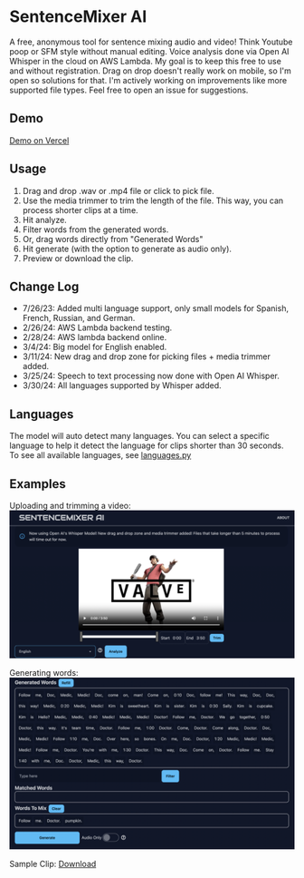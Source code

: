 # SentenceMixer AI

A free, anonymous tool for sentence mixing audio and video! Think Youtube poop or SFM style without manual editing.
Voice analysis done via Open AI Whisper in the cloud on AWS Lambda. My goal is to keep this free to use and without registration.
Drag on drop doesn't really work on mobile, so I'm open so solutions for that. I'm actively working on improvements like more supported file types.
Feel free to open an issue for suggestions.

## Demo
[Demo on Vercel](https://sentencemixerai.vercel.app/)

## Usage
1. Drag and drop .wav or .mp4 file or click to pick file.
2. Use the media trimmer to trim the length of the file. This way, you can process shorter clips at a time.
3. Hit analyze.
4. Filter words from the generated words.
5. Or, drag words directly from "Generated Words"
6. Hit generate (with the option to generate as audio only).
7. Preview or download the clip.

## Change Log
- 7/26/23: Added multi language support, only small models for Spanish, French, Russian, and German.
- 2/26/24: AWS Lambda backend testing.
- 2/28/24: AWS lambda backend online.
- 3/4/24: Big model for English enabled.
- 3/11/24: New drag and drop zone for picking files + media trimmer added.
- 3/25/24: Speech to text processing now done with Open AI Whisper.
- 3/30/24: All languages supported by Whisper added.

## Languages
The model will auto detect many languages. You can select a specific language to help it detect the language for clips shorter than 30 seconds.
To see all available languages, see [languages.py](python/lambda/languages.py)

## Examples

Uploading and trimming a video:
![Main page](static/Mediatrimmer.png)

Generating words:
![Generated](static/Generatedwords.png)

Sample Clip:
[Download](static/sampleclip.mp4)


